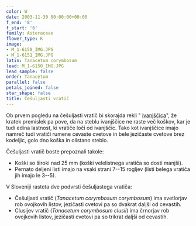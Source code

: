 ```yaml
---
color: W
date: 2003-11-30 00:00:00+00:00
f_end: '8'
f_start: '6'
family: Asteraceae
flower_type: K
image:
- M_1-6150_IMG.JPG
- M_1-6151_IMG.JPG
latin: Tanacetum corymbosum
lead: M_1-6150_IMG.JPG
lead_sample: false
order: Tanacetum
parallel: false
petals_joined: false
star_shape: false
title: Češuljasti vratič
---
```

Ob prvem pogledu na češuljasti vratič bi skorajda rekli \" [ivanjščica](../../leucanthemumircutianum/navadna-ivanjš&#269;ica/)\", že kratek premislek pa pove, da na steblu ivanjščice ne raste več koškov, kar je tudi edina lastnost, ki vratiče loči od ivanjščic. Tako kot ivanjščice imajo namreč tudi vratiči rumene cevaste cvetove in bele jezičaste cvetove brez kodeljic, golo dno koška in olistano steblo.

Češuljasti vratič boste prepoznali takole:

-   Koški so široki nad 25 mm (koški velelistnega vratiča so dosti manjši).
-   Pernato deljeni listi imajo na vsaki strani 7--15 rogljev (listi belega vratiča jih imajo le 3--5).

V Sloveniji rasteta dve podvrsti češuljastega vratiča:

-   Češuljasti vratič (*Tanacetum corymbosum corymbosum*) ima svetlorjav rob ovojkovih listov, jezičasti cvetovi pa so dvakrat daljši od cevastih.
-   Clusijev vratič (*Tanacetum corymbosum clusii*) ima črnorjav rob ovojkovih listov, jezičasti cvetovi pa so trikrat daljši od cevastih.
